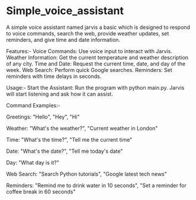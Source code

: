 # Simple_voice_assistant
A simple voice assistant named jarvis a basic which is designed to respond to voice commands, search the web, provide weather updates, set reminders, and give time and date information. 

Features:-
Voice Commands: Use voice input to interact with Jarvis.
Weather Information: Get the current temperature and weather description of any city.
Time and Date: Request the current time, date, and day of the week.
Web Search: Perform quick Google searches.
Reminders: Set reminders with time delays in seconds.

Usage:-
Start the Assistant: Run the program with python main.py. Jarvis will start listening and ask how it can assist.

Command Examples:-

Greetings: "Hello", "Hey", "Hi"

Weather: "What's the weather?", "Current weather in London"

Time: "What's the time?", "Tell me the current time"

Date: "What's the date?", "Tell me today's date"

Day: "What day is it?"

Web Search: "Search Python tutorials", "Google latest tech news"

Reminders: "Remind me to drink water in 10 seconds", "Set a reminder for coffee break in 60 seconds"

